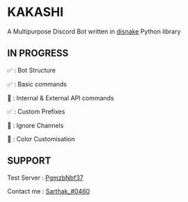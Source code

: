 
# KAKASHI

A Multipurpose Discord Bot written in [disnake](https://github.com/DisnakeDev/disnake) Python library

## IN PROGRESS

✅ : Bot Structure

✅ : Basic commands

🔲 : Internal & External API commands

✅ : Custom Prefixes

🔲 : Ignore Channels

🔲 : Color Customisation

## SUPPORT 

Test Server : [PgmzbNbf37](https://discord.gg/PgmzbNbf37)

Contact me : [Sarthak_#0460](https://discord.com/users/580034015759826944)
